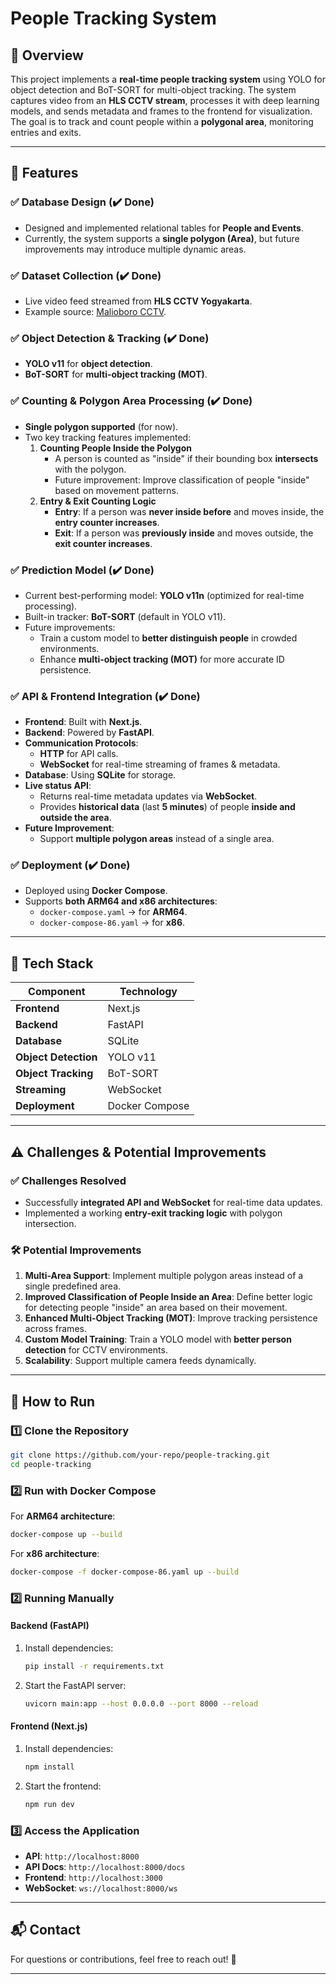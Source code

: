 # People Tracking System

## 📌 Overview

This project implements a **real-time people tracking system** using YOLO for object detection and BoT-SORT for multi-object tracking. The system captures video from an **HLS CCTV stream**, processes it with deep learning models, and sends metadata and frames to the frontend for visualization. The goal is to track and count people within a **polygonal area**, monitoring entries and exits.

---

## 🚀 Features

### ✅ **Database Design** (✔️ Done)

- Designed and implemented relational tables for **People and Events**.
- Currently, the system supports a **single polygon (Area)**, but future improvements may introduce multiple dynamic areas.

### ✅ **Dataset Collection** (✔️ Done)

- Live video feed streamed from **HLS CCTV Yogyakarta**.
- Example source: [Malioboro CCTV](https://cctvjss.jogjakota.go.id/malioboro/Malioboro_2_Depan_Toko_Subur.stream/playlist.m3u8).

### ✅ **Object Detection & Tracking** (✔️ Done)

- **YOLO v11** for **object detection**.
- **BoT-SORT** for **multi-object tracking (MOT)**.

### ✅ **Counting & Polygon Area Processing** (✔️ Done)

- **Single polygon supported** (for now).
- Two key tracking features implemented:
  1. **Counting People Inside the Polygon**
     - A person is counted as "inside" if their bounding box **intersects** with the polygon.
     - Future improvement: Improve classification of people "inside" based on movement patterns.
  2. **Entry & Exit Counting Logic**
     - **Entry**: If a person was **never inside before** and moves inside, the **entry counter increases**.
     - **Exit**: If a person was **previously inside** and moves outside, the **exit counter increases**.

### ✅ **Prediction Model** (✔️ Done)

- Current best-performing model: **YOLO v11n** (optimized for real-time processing).
- Built-in tracker: **BoT-SORT** (default in YOLO v11).
- Future improvements:
  - Train a custom model to **better distinguish people** in crowded environments.
  - Enhance **multi-object tracking (MOT)** for more accurate ID persistence.

### ✅ **API & Frontend Integration** (✔️ Done)

- **Frontend**: Built with **Next.js**.
- **Backend**: Powered by **FastAPI**.
- **Communication Protocols**:
  - **HTTP** for API calls.
  - **WebSocket** for real-time streaming of frames & metadata.
- **Database**: Using **SQLite** for storage.
- **Live status API**:
  - Returns real-time metadata updates via **WebSocket**.
  - Provides **historical data** (last **5 minutes**) of people **inside and outside the area**.
- **Future Improvement**:
  - Support **multiple polygon areas** instead of a single area.

### ✅ **Deployment** (✔️ Done)

- Deployed using **Docker Compose**.
- Supports **both ARM64 and x86 architectures**:
  - `docker-compose.yaml` → for **ARM64**.
  - `docker-compose-86.yaml` → for **x86**.

---

## 📂 Tech Stack

| Component            | Technology     |
| -------------------- | -------------- |
| **Frontend**         | Next.js        |
| **Backend**          | FastAPI        |
| **Database**         | SQLite         |
| **Object Detection** | YOLO v11       |
| **Object Tracking**  | BoT-SORT       |
| **Streaming**        | WebSocket      |
| **Deployment**       | Docker Compose |

---

## ⚠️ Challenges & Potential Improvements

### ✅ **Challenges Resolved**

- Successfully **integrated API and WebSocket** for real-time data updates.
- Implemented a working **entry-exit tracking logic** with polygon intersection.

### 🛠 **Potential Improvements**

1. **Multi-Area Support**: Implement multiple polygon areas instead of a single predefined area.
2. **Improved Classification of People Inside an Area**: Define better logic for detecting people "inside" an area based on their movement.
3. **Enhanced Multi-Object Tracking (MOT)**: Improve tracking persistence across frames.
4. **Custom Model Training**: Train a YOLO model with **better person detection** for CCTV environments.
5. **Scalability**: Support multiple camera feeds dynamically.

---

## 🔧 How to Run

### 1️⃣ **Clone the Repository**

```bash
git clone https://github.com/your-repo/people-tracking.git
cd people-tracking
```

### 2️⃣ **Run with Docker Compose**

For **ARM64 architecture**:

```bash
docker-compose up --build
```

For **x86 architecture**:

```bash
docker-compose -f docker-compose-86.yaml up --build
```

### **2️⃣ Running Manually**

#### **Backend (FastAPI)**

1. Install dependencies:
   ```bash
   pip install -r requirements.txt
   ```
2. Start the FastAPI server:
   ```bash
   uvicorn main:app --host 0.0.0.0 --port 8000 --reload
   ```

#### **Frontend (Next.js)**

1. Install dependencies:
   ```bash
   npm install
   ```
2. Start the frontend:
   ```bash
   npm run dev
   ```

### 3️⃣ **Access the Application**

- **API**: `http://localhost:8000`
- **API Docs**: `http://localhost:8000/docs`
- **Frontend**: `http://localhost:3000`
- **WebSocket**: `ws://localhost:8000/ws`

---

## 📬 Contact

For questions or contributions, feel free to reach out! 🚀

---
